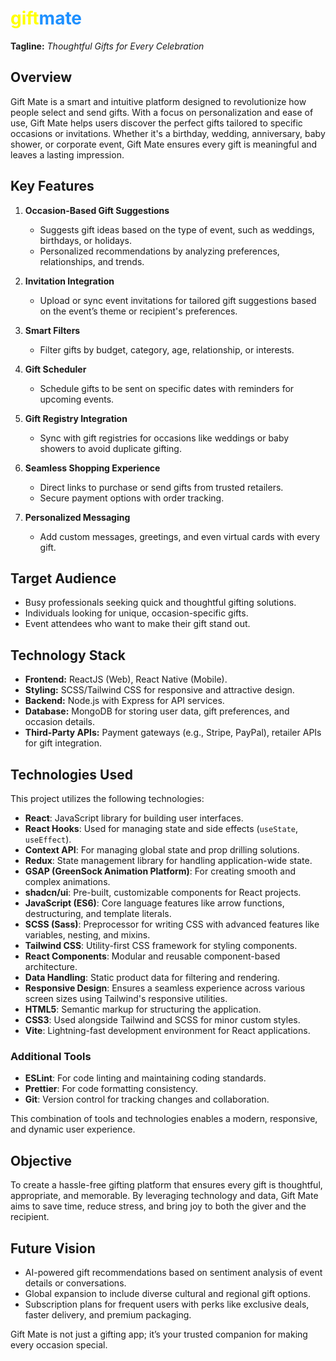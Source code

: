 # <span style="color: #FFFF00;">gift</span><span style="color: #1e90ff;">mate</span>

**Tagline:** _Thoughtful Gifts for Every Celebration_

## Overview

Gift Mate is a smart and intuitive platform designed to revolutionize how people select and send gifts. With a focus on personalization and ease of use, Gift Mate helps users discover the perfect gifts tailored to specific occasions or invitations. Whether it's a birthday, wedding, anniversary, baby shower, or corporate event, Gift Mate ensures every gift is meaningful and leaves a lasting impression.

## Key Features

1. **Occasion-Based Gift Suggestions**

   - Suggests gift ideas based on the type of event, such as weddings, birthdays, or holidays.
   - Personalized recommendations by analyzing preferences, relationships, and trends.

2. **Invitation Integration**

   - Upload or sync event invitations for tailored gift suggestions based on the event’s theme or recipient's preferences.

3. **Smart Filters**

   - Filter gifts by budget, category, age, relationship, or interests.

4. **Gift Scheduler**

   - Schedule gifts to be sent on specific dates with reminders for upcoming events.

5. **Gift Registry Integration**

   - Sync with gift registries for occasions like weddings or baby showers to avoid duplicate gifting.

6. **Seamless Shopping Experience**

   - Direct links to purchase or send gifts from trusted retailers.
   - Secure payment options with order tracking.

7. **Personalized Messaging**
   - Add custom messages, greetings, and even virtual cards with every gift.

## Target Audience

- Busy professionals seeking quick and thoughtful gifting solutions.
- Individuals looking for unique, occasion-specific gifts.
- Event attendees who want to make their gift stand out.

## Technology Stack

- **Frontend:** ReactJS (Web), React Native (Mobile).
- **Styling:** SCSS/Tailwind CSS for responsive and attractive design.
- **Backend:** Node.js with Express for API services.
- **Database:** MongoDB for storing user data, gift preferences, and occasion details.
- **Third-Party APIs:** Payment gateways (e.g., Stripe, PayPal), retailer APIs for gift integration.

## Technologies Used

This project utilizes the following technologies:

- **React**: JavaScript library for building user interfaces.
- **React Hooks**: Used for managing state and side effects (`useState`, `useEffect`).
- **Context API**: For managing global state and prop drilling solutions.
- **Redux**: State management library for handling application-wide state.
- **GSAP (GreenSock Animation Platform)**: For creating smooth and complex animations.
- **shadcn/ui**: Pre-built, customizable components for React projects.
- **JavaScript (ES6)**: Core language features like arrow functions, destructuring, and template literals.
- **SCSS (Sass)**: Preprocessor for writing CSS with advanced features like variables, nesting, and mixins.
- **Tailwind CSS**: Utility-first CSS framework for styling components.
- **React Components**: Modular and reusable component-based architecture.
- **Data Handling**: Static product data for filtering and rendering.
- **Responsive Design**: Ensures a seamless experience across various screen sizes using Tailwind's responsive utilities.
- **HTML5**: Semantic markup for structuring the application.
- **CSS3**: Used alongside Tailwind and SCSS for minor custom styles.
- **Vite**: Lightning-fast development environment for React applications.

### Additional Tools

- **ESLint**: For code linting and maintaining coding standards.
- **Prettier**: For code formatting consistency.
- **Git**: Version control for tracking changes and collaboration.

This combination of tools and technologies enables a modern, responsive, and dynamic user experience.

## Objective

To create a hassle-free gifting platform that ensures every gift is thoughtful, appropriate, and memorable. By leveraging technology and data, Gift Mate aims to save time, reduce stress, and bring joy to both the giver and the recipient.

## Future Vision

- AI-powered gift recommendations based on sentiment analysis of event details or conversations.
- Global expansion to include diverse cultural and regional gift options.
- Subscription plans for frequent users with perks like exclusive deals, faster delivery, and premium packaging.

Gift Mate is not just a gifting app; it’s your trusted companion for making every occasion special.
